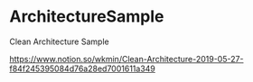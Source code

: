 # ArchitectureSample
Clean Architecture Sample 

https://www.notion.so/wkmin/Clean-Architecture-2019-05-27-f84f245395084d76a28ed7001611a349
